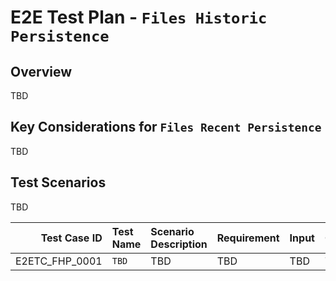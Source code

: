 # E2E Test Plan - `Files Historic Persistence`

## Overview

TBD

## Key Considerations for `Files Recent Persistence`

TBD

## Test Scenarios

TBD

|   Test Case ID | Test Name | Scenario Description | Requirement | Input | Output | Implemented (Y/N) |
|---------------:|:----------|:---------------------|:------------|:------|:-------|:-----------------:|
| E2ETC_FHP_0001 | `TBD`     | TBD                  | TBD         | TBD   | TBD    |         N         |
